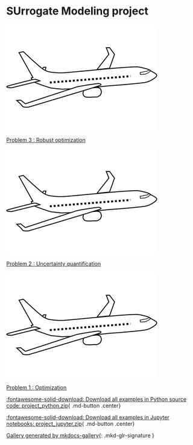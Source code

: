 <!-- docs_generated_scripts_project -->

# SUrrogate Modeling project



<div class="mkd-glr-thumbcontainer" tooltip="Problem 3 : Robust optimization">
    <!--div class="figure align-default" id="id1"-->
        <img alt="Problem 3 : Robust optimization" src="images/thumb/mkd_glr_problem3_thumb.png" />
        <p class="caption">
            <span class="caption-text">
                <a class="reference internal" href="problem3">
                    <span class="std std-ref">Problem 3 : Robust optimization</span>
                </a>
            </span>
            <!--a class="headerlink" href="#id1" title="Permalink to this image"></a-->
        </p>
    <!--/div-->
</div>

<div class="mkd-glr-thumbcontainer" tooltip="Problem 2 : Uncertainty quantification">
    <!--div class="figure align-default" id="id1"-->
        <img alt="Problem 2 : Uncertainty quantification" src="images/thumb/mkd_glr_problem2_thumb.png" />
        <p class="caption">
            <span class="caption-text">
                <a class="reference internal" href="problem2">
                    <span class="std std-ref">Problem 2 : Uncertainty quantification</span>
                </a>
            </span>
            <!--a class="headerlink" href="#id1" title="Permalink to this image"></a-->
        </p>
    <!--/div-->
</div>

<div class="mkd-glr-thumbcontainer" tooltip="Here, the objective was to find a way to minimize the maximum take-off weight MTOW of $g:x\maps...">
    <!--div class="figure align-default" id="id1"-->
        <img alt="Problem 1 : Optimization" src="images/thumb/mkd_glr_problem1_thumb.png" />
        <p class="caption">
            <span class="caption-text">
                <a class="reference internal" href="problem1">
                    <span class="std std-ref">Problem 1 : Optimization</span>
                </a>
            </span>
            <!--a class="headerlink" href="#id1" title="Permalink to this image"></a-->
        </p>
    <!--/div-->
</div>

<div class="mkd-glr-clear"></div>



<div id="download_links"></div>

[:fontawesome-solid-download: Download all examples in Python source code: project_python.zip](./project_python.zip){ .md-button .center}

[:fontawesome-solid-download: Download all examples in Jupyter notebooks: project_jupyter.zip](./project_jupyter.zip){ .md-button .center}


[Gallery generated by mkdocs-gallery](https://mkdocs-gallery.github.io){: .mkd-glr-signature }
